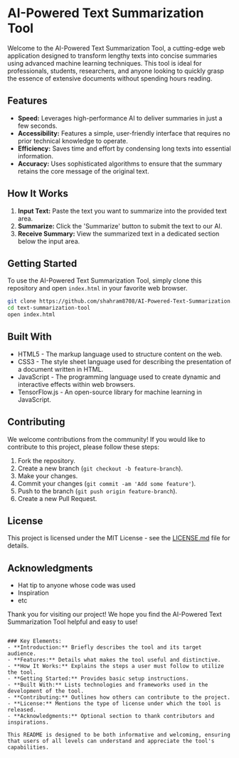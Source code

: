 # AI-Powered Text Summarization Tool

Welcome to the AI-Powered Text Summarization Tool, a cutting-edge web application designed to transform lengthy texts into concise summaries using advanced machine learning techniques. This tool is ideal for professionals, students, researchers, and anyone looking to quickly grasp the essence of extensive documents without spending hours reading.

## Features

- **Speed:** Leverages high-performance AI to deliver summaries in just a few seconds.
- **Accessibility:** Features a simple, user-friendly interface that requires no prior technical knowledge to operate.
- **Efficiency:** Saves time and effort by condensing long texts into essential information.
- **Accuracy:** Uses sophisticated algorithms to ensure that the summary retains the core message of the original text.

## How It Works

1. **Input Text:** Paste the text you want to summarize into the provided text area.
2. **Summarize:** Click the 'Summarize' button to submit the text to our AI.
3. **Receive Summary:** View the summarized text in a dedicated section below the input area.

## Getting Started

To use the AI-Powered Text Summarization Tool, simply clone this repository and open `index.html` in your favorite web browser.

```bash
git clone https://github.com/shahram8708/AI-Powered-Text-Summarization.git
cd text-summarization-tool
open index.html
```

## Built With

- HTML5 - The markup language used to structure content on the web.
- CSS3 - The style sheet language used for describing the presentation of a document written in HTML.
- JavaScript - The programming language used to create dynamic and interactive effects within web browsers.
- TensorFlow.js - An open-source library for machine learning in JavaScript.

## Contributing

We welcome contributions from the community! If you would like to contribute to this project, please follow these steps:

1. Fork the repository.
2. Create a new branch (`git checkout -b feature-branch`).
3. Make your changes.
4. Commit your changes (`git commit -am 'Add some feature'`).
5. Push to the branch (`git push origin feature-branch`).
6. Create a new Pull Request.

## License

This project is licensed under the MIT License - see the [LICENSE.md](LICENSE) file for details.

## Acknowledgments

- Hat tip to anyone whose code was used
- Inspiration
- etc

Thank you for visiting our project! We hope you find the AI-Powered Text Summarization Tool helpful and easy to use!
```

### Key Elements:
- **Introduction:** Briefly describes the tool and its target audience.
- **Features:** Details what makes the tool useful and distinctive.
- **How It Works:** Explains the steps a user must follow to utilize the tool.
- **Getting Started:** Provides basic setup instructions.
- **Built With:** Lists technologies and frameworks used in the development of the tool.
- **Contributing:** Outlines how others can contribute to the project.
- **License:** Mentions the type of license under which the tool is released.
- **Acknowledgments:** Optional section to thank contributors and inspirations.

This README is designed to be both informative and welcoming, ensuring that users of all levels can understand and appreciate the tool's capabilities.
